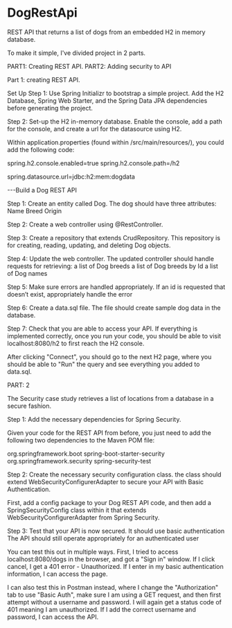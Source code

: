 # DogRestApi
REST API that returns a list of dogs from an embedded H2 in memory database.

To make it simple, I've divided project in 2 parts.


PART1: Creating REST API.
PART2: Adding security to API 


Part 1: creating REST API.

Set Up
Step 1: Use Spring Initializr to bootstrap a simple project.
Add the H2 Database, Spring Web Starter, and the Spring Data JPA dependencies before generating the project.

Step 2: Set-up the H2 in-memory database.
Enable the console, add a path for the console, and create a url for the datasource using H2.

Within application.properties (found within /src/main/resources/), you could add the following code:

spring.h2.console.enabled=true
spring.h2.console.path=/h2

spring.datasource.url=jdbc:h2:mem:dogdata

---Build a Dog REST API

Step 1: Create an entity called Dog.
The dog should have three attributes:
Name
Breed
Origin

Step 2: Create a web controller using @RestController.

Step 3: Create a repository that extends CrudRepository.
This repository is for creating, reading, updating, and deleting Dog objects.


Step 4: Update the web controller.
The updated controller should handle requests for retrieving:
a list of Dog breeds
a list of Dog breeds by Id
a list of Dog names


Step 5: Make sure errors are handled appropriately.
If an id is requested that doesn’t exist, appropriately handle the error


Step 6: Create a data.sql file.
The file should create sample dog data in the database.


Step 7: Check that you are able to access your API.
If everything is implemented correctly, once you run your code, you should be able to visit localhost:8080/h2 to first reach the H2 console. 

After clicking "Connect", you should go to the next H2 page, where you should be able to "Run" the query and see everything you added to data.sql.


PART: 2

The Security case study retrieves a list of locations from a database in a secure fashion.

Step 1: Add the necessary dependencies for Spring Security.


Given your code for the REST API from before, you just need to add the following two dependencies to the Maven POM file:

<dependency>
            <groupId>org.springframework.boot</groupId>
            <artifactId>spring-boot-starter-security</artifactId>
        </dependency>
        <dependency>
            <groupId>org.springframework.security</groupId>
            <artifactId>spring-security-test</artifactId>
</dependency>


Step 2: Create the necessary security configuration class.
the class should extend WebSecurityConfigurerAdapter to secure your API with Basic Authentication.


First, add a config package to your Dog REST API code, and then add a SpringSecurityConfig class within it that extends WebSecurityConfigurerAdapter from Spring Security.

Step 3: Test that your API is now secured.
It should use basic authentication
The API should still operate appropriately for an authenticated user

You can test this out in multiple ways. First, I tried to access localhost:8080/dogs in the browser, and got a "Sign in" window. If I click cancel, I get a 401 error - Unauthorized. If I enter in my basic authentication information, I can access the page.



I can also test this in Postman instead, where I change the "Authorization" tab to use "Basic Auth", make sure I am using a GET request, and then first attempt without a username and password. I will again get a status code of 401 meaning I am unauthorized. If I add the correct username and password, I can access the API.

